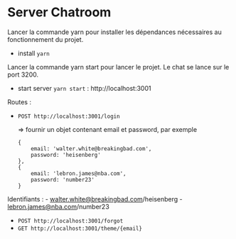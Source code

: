 # Server Chatroom

Lancer la commande yarn pour installer les dépendances nécessaires au fonctionnement du projet.
- install `yarn`

Lancer la commande yarn start pour lancer le projet. Le chat se lance sur le port 3200.
- start server `yarn start` : http://localhost:3001

Routes :
- `POST http://localhost:3001/login`

    => fournir un objet contenant email et password, par exemple 
    ```
    {
        email: 'walter.white@breakingbad.com',
        password: 'heisenberg'
    },
    {
        email: 'lebron.james@nba.com',
        password: 'number23'
    }
    ```

Identifiants :
    - walter.white@breakingbad.com/heisenberg
    - lebron.james@nba.com/number23



- `POST http://localhost:3001/forgot`
- `GET http://localhost:3001/theme/{email}`
